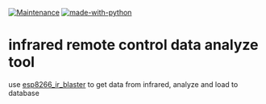 [![Maintenance](https://img.shields.io/badge/Maintained%3F-yes-green.svg)](https://GitHub.com/Naereen/StrapDown.js/graphs/commit-activity) [![made-with-python](https://img.shields.io/badge/Made%20with-Python-1f425f.svg)](https://www.python.org/)

# infrared remote control data analyze tool
use [esp8266_ir_blaster](https://github.com/duchenpaul/esp8266_ir_blaster) to get data from infrared, analyze and load to database